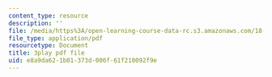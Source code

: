 ```yaml
---
content_type: resource
description: ''
file: /media/https%3A/open-learning-course-data-rc.s3.amazonaws.com/18-03sc-differential-equations-fall-2011/e8a9da621b01373d006f61f210092f9e_elMskF8Uzmg.pdf
file_type: application/pdf
resourcetype: Document
title: 3play pdf file
uid: e8a9da62-1b01-373d-006f-61f210092f9e
---
```

